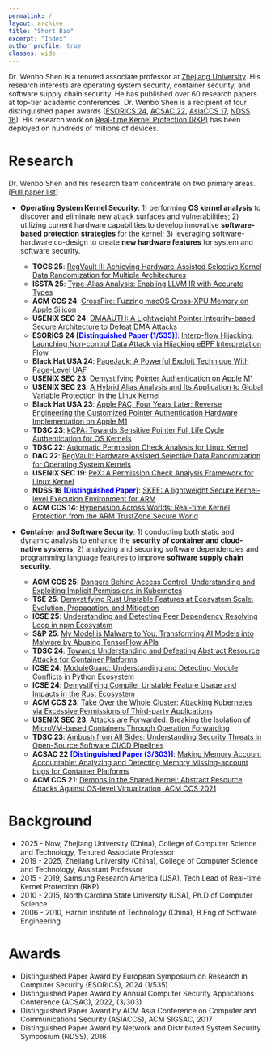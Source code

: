 ```yaml
---
permalink: /
layout: archive
title: "Short Bio"
excerpt: "Index"
author_profile: true
classes: wide
---
```

Dr. Wenbo Shen is a tenured associate professor at [Zhejiang University](https://www.zju.edu.cn/). 
His research interests are operating system security, container security, and software supply chain security. He has published over 60 research papers at top-tier academic conferences. Dr. Wenbo Shen is a recipient of four distinguished paper awards ([ESORICS 24](https://esorics2024.org/accepted_papers-en), [ACSAC 22](https://www.acsac.org/archive/), [AsiaCCS 17](https://asiaccs2017.trust-sysec.com/program/distinguished-papers/),  [NDSS 16](https://www.internetsociety.org/blog/2016/02/ndss-2016-grants-distinguished-papers-awards/)). His research work on [Real-time Kernel Protection (RKP)](https://docs.samsungknox.com/admin/fundamentals/whitepaper/core-platform-security/real-time-kernel-protection/) has been deployed on hundreds of millions of devices.

Research
======
Dr. Wenbo Shen and his research team concentrate on two primary areas. [[Full paper list](/publications)]
- **Operating System Kernel Security**: 1) performing **OS kernel analysis** to discover and eliminate new attack surfaces and vulnerabilities; 2) utilizing current hardware capabilities to develop innovative **software-based protection strategies** for the kernel; 3) leveraging software-hardware co-design to create **new hardware features** for system and software security.
  * **TOCS 25**: [RegVault II: Achieving Hardware-Assisted Selective Kernel Data Randomization for Multiple Architectures](https://dl.acm.org/doi/10.1145/3734521)
  * **ISSTA 25**: [Type-Alias Analysis: Enabling LLVM IR with Accurate Types ](https://dl.acm.org/doi/10.1145/3728974)
  * **ACM CCS 24**: [CrossFire: Fuzzing macOS Cross-XPU Memory on Apple Silicon](https://dl.acm.org/doi/pdf/10.1145/3658644.3690376)
  * **USENIX SEC 24**: [DMAAUTH: A Lightweight Pointer Integrity-based Secure Architecture to Defeat DMA Attacks](publications/papers/DMAAuth.pdf)
  * **ESORICS 24** <span style="color:blue">**[Distinguished Paper \(1/535\)]**</span>: [Interp-flow Hijacking: Launching Non-control Data Attack via Hijacking eBPF Interpretation Flow](https://link.springer.com/content/pdf/10.1007/978-3-031-70896-1_10)    
  * **Black Hat USA 24**: [PageJack: A Powerful Exploit Technique With Page-Level UAF](https://www.blackhat.com/us-24/briefings/schedule/#pagejack-a-powerful-exploit-technique-with-page-level-uaf-40440)
  * **USENIX SEC 23**: [Demystifying Pointer Authentication on Apple M1](https://www.usenix.org/system/files/usenixsecurity23-cai-zechao.pdf)
  * **USENIX SEC 23**: [A Hybrid Alias Analysis and Its Application to Global Variable Protection in the Linux Kernel](https://www.usenix.org/system/files/usenixsecurity23-li-guoren.pdf)
  * **Black Hat USA 23**: [Apple PAC, Four Years Later: Reverse Engineering the Customized Pointer Authentication Hardware Implementation on Apple M1](https://www.blackhat.com/us-23/briefings/schedule/#apple-pac-four-years-later-reverse-engineering-the-customized-pointer-authentication-hardware-implementation-on-apple-m-32824)
  * **TDSC 23**: [kCPA: Towards Sensitive Pointer Full Life Cycle Authentication for OS Kernels](https://ieeexplore.ieee.org/document/10330138)
  * **TDSC 22**: [Automatic Permission Check Analysis for Linux Kernel](publications/papers/tdsc22.pdf)
  * **DAC 22**: [RegVault: Hardware Assisted Selective Data Randomization for Operating System Kernels](publications/papers/regvault-dac22.pdf)
  * **USENIX SEC 19**: [PeX: A Permission Check Analysis Framework for Linux Kernel](https://www.usenix.org/system/files/sec19-zhang-tong.pdf)
  * **NDSS 16** <span style="color:blue">**[Distinguished Paper]**</span>: [SKEE: A lightweight Secure Kernel-level Execution Environment for ARM](publications/papers/skee-ndss16.pdf)     
   * **ACM CCS 14**: [Hypervision Across Worlds: Real-time Kernel Protection from the ARM TrustZone Secure World](publications/papers/tz-rkp-ccs14.pdf)


- **Container and Software Security**: 1) conducting both static and dynamic analysis to enhance the **security of container and cloud-native systems**; 2) analyzing and securing software dependencies and programming language features to improve **software supply chain security**.
  * **ACM CCS 25**: [Dangers Behind Access Control: Understanding and Exploiting Implicit Permissions in Kubernetes]()
  * **TSE 25**: [Demystifying Rust Unstable Features at Ecosystem Scale: Evolution, Propagation, and Mitigation](https://ieeexplore.ieee.org/document/10919478)
  * **ICSE 25**: [Understanding and Detecting Peer Dependency Resolving Loop in npm Ecosystem](https://www.computer.org/csdl/proceedings-article/icse/2025/056900a591/251mFG6W2ic)
  * **S&P 25**: [My Model is Malware to You: Transforming AI Models into Malware by Abusing TensorFlow APIs](https://www.computer.org/csdl/proceedings-article/sp/2025/223600a012/21B7Q4kpO7e)
  * **TDSC 24**: [Towards Understanding and Defeating Abstract Resource Attacks for Container Platforms](https://ieeexplore.ieee.org/document/10537099)
  * **ICSE 24**: [ModuleGuard: Understanding and Detecting Module Conflicts in Python Ecosystem](https://dl.acm.org/doi/abs/10.1145/3597503.3639221)
  * **ICSE 24**: [Demystifying Compiler Unstable Feature Usage and Impacts in the Rust Ecosystem](https://dl.acm.org/doi/abs/10.1145/3597503.3623352)
  * **ACM CCS 23**: [Take Over the Whole Cluster: Attacking Kubernetes via Excessive Permissions of Third-party Applications](https://dl.acm.org/doi/10.1145/3576915.3623121)
  * **USENIX SEC 23**: [Attacks are Forwarded: Breaking the Isolation of MicroVM-based Containers Through Operation Forwarding](https://www.usenix.org/conference/usenixsecurity23/presentation/xiaojietao)
  * **TDSC 23**: [Ambush from All Sides: Understanding Security Threats in Open-Source Software CI/CD Pipelines](https://ieeexplore.ieee.org/document/10061526/)
  * **ACSAC 22** <span style="color:blue">**[Distinguished Paper \(3/303\)]**</span>: [Making Memory Account Accountable: Analyzing and Detecting Memory Missing-account bugs for Container Platforms](publications/papers/memcg.pdf)  
  * **ACM CCS 21**: [Demons in the Shared Kernel: Abstract Resource Attacks Against OS-level Virtualization, ACM CCS 2021](publications/papers/LogicalDoS.pdf)

Background
======
- 2025 - Now, Zhejiang University (China), College of Computer Science and Technology, Tenured Associate Professor
- 2019 - 2025, Zhejiang University (China), College of Computer Science and Technology, Assistant Professor
- 2015 - 2019, Samsung Research America (USA), Tech Lead of Real-time Kernel Protection (RKP)
- 2010 - 2015, North Carolina State University (USA), Ph.D of Computer Science
- 2006 - 2010, Harbin Institute of Technology (China), B.Eng of Software Engineering

Awards
======
- Distinguished Paper Award by European Symposium on Research in Computer Security (ESORICS), 2024 (1/535)
- Distinguished Paper Award by Annual Computer Security Applications Conference (ACSAC), 2022, (3/303)
- Distinguished Paper Award by ACM Asia Conference on Computer and Communications Security (ASIACCS), ACM SIGSAC, 2017
- Distinguished Paper Award by Network and Distributed System Security Symposium (NDSS), 2016

